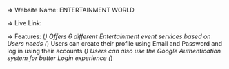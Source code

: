 => Website Name: ENTERTAINMENT WORLD

=> Live Link:

=> Features:
        (*) Offers 6 different Entertainment event services based on Users needs
        (*) Users can create their profile using Email and Password and log in using their accounts
        (*) Users can also use the Google Authentication system for better Login experience
        (*)